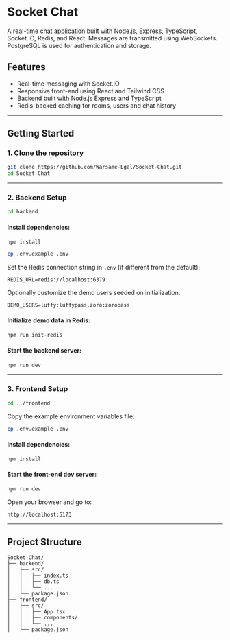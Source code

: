 # Socket Chat

A real-time chat application built with Node.js, Express, TypeScript, Socket.IO, Redis, and React. Messages are transmitted using WebSockets. PostgreSQL is used for authentication and storage.

## Features

- Real-time messaging with Socket.IO
- Responsive front-end using React and Tailwind CSS
- Backend built with Node.js Express and TypeScript
- Redis-backed caching for rooms, users and chat history

---

## Getting Started

### 1. Clone the repository

```bash
git clone https://github.com/Warsame-Egal/Socket-Chat.git
cd Socket-Chat
```

---

### 2. Backend Setup

```bash
cd backend
```

#### Install dependencies:

```bash
npm install
```

```bash
cp .env.example .env
```

Set the Redis connection string in `.env` (if different from the default):

```env
REDIS_URL=redis://localhost:6379
```

Optionally customize the demo users seeded on initialization:

```env
DEMO_USERS=luffy:luffypass,zoro:zoropass
```

#### Initialize demo data in Redis:

```bash
npm run init-redis
```

#### Start the backend server:

```bash
npm run dev
```

---

### 3. Frontend Setup

```bash
cd ../frontend
```

Copy the example environment variables file:

```bash
cp .env.example .env
```

#### Install dependencies:

```bash
npm install
```

#### Start the front-end dev server:

```bash
npm run dev
```

Open your browser and go to:

```
http://localhost:5173
```

---

## Project Structure

```
Socket-Chat/
├── backend/
│   ├── src/
│   │   ├── index.ts
│   │   ├── db.ts
│   │   └── ...
│   └── package.json
├── frontend/
│   ├── src/
│   │   ├── App.tsx
│   │   ├── components/
│   │   └── ...
│   └── package.json
```
